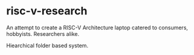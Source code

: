 # risc-v-research
An attempt to create a RISC-V Architecture laptop catered to consumers, hobbyists. Researchers alike. 


Hiearchical folder based system. 
